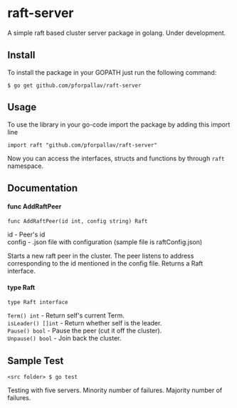 raft-server
===========

A simple raft based cluster server package in golang. Under development.

Install
-------

To install the package in your GOPATH just run the following command:

  `$ go get github.com/pforpallav/raft-server`

Usage
-----

To use the library in your go-code import the package by adding this import line

  `import raft "github.com/pforpallav/raft-server"`
  
Now you can access the interfaces, structs and functions by through `raft` namespace.

Documentation
-------------

#### func AddRaftPeer
`func AddRaftPeer(id int, config string) Raft`

   id - Peer's id  
   config - .json file with configuration (sample file is raftConfig.json)  

Starts a new raft peer in the cluster. The peer listens to address corresponding to the id mentioned in the config file. Returns a Raft interface.

#### type Raft
`type Raft interface`

  `Term() int` - Return self's current Term.  
  `isLeader() []int` - Return whether self is the leader.  
  `Pause() bool` - Pause the peer (cut it off the cluster).  
  `Unpause() bool` - Join back the cluster.  

Sample Test
-----------
  `<src folder> $ go test`
  
Testing with five servers. Minority number of failures. Majority number of failures.